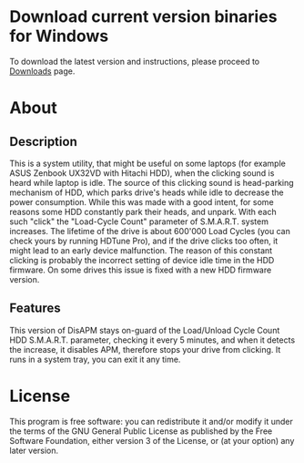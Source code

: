 # Download current version binaries for Windows #

To download the latest version and instructions, please proceed to [Downloads](Downloads.md) page.

# About #
## Description ##
This is a system utility, that might be useful on some laptops (for example ASUS Zenbook UX32VD with Hitachi HDD), when the clicking sound is heard while laptop is idle. The source of this clicking sound is head-parking mechanism of HDD, which parks drive's heads while idle to decrease the power consumption. While this was made with a good intent, for some reasons some HDD constantly park their heads, and unpark. With each such "click" the "Load-Cycle Count" parameter of S.M.A.R.T. system increases. The lifetime of the drive is about 600'000 Load Cycles (you can check yours by running HDTune Pro), and if the drive clicks too often, it might lead to an early device malfunction. The reason of this constant clicking is probably the incorrect setting of device idle time in the HDD firmware. On some drives this issue is fixed with a new HDD firmware version.

## Features ##
This version of DisAPM stays on-guard of the Load/Unload Cycle Count HDD S.M.A.R.T. parameter, checking it every 5 minutes, and when it detects the increase, it disables APM, therefore stops your drive from clicking. It runs in a system tray, you can exit it any time.

# License #
This program is free software: you can redistribute it and/or modify it under the terms of the GNU General Public License as published by the Free Software Foundation, either version 3 of the License, or (at your option) any later version.